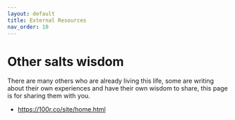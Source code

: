 ```yaml
---
layout: default
title: External Resources
nav_order: 10
---
```


# Other salts wisdom
There are many others who are already living this life, some are writing about their own experiences and have their own wisdom to share, this page is for sharing them with you.


- https://100r.co/site/home.html